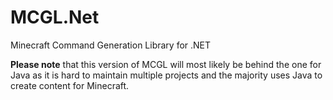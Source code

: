 # MCGL.Net
Minecraft Command Generation Library for .NET

**Please note** that this version of MCGL will most likely be behind the one for Java as it is hard to maintain multiple projects
and the majority uses Java to create content for Minecraft.
